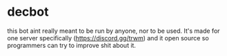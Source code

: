 # decbot

this bot aint really meant to be run by anyone, nor to be used. It's made for
one server specifically (https://discord.gg/trwm) and it open source so
programmers can try to improve shit about it.
